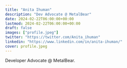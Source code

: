 ```yaml
---
title: "Anita Ihuman"
description: "Dev Advocate @ MetalBear"
date: 2024-02-22T06:00:00+00:00
lastmod: 2024-02-22T06:00:00+00:00
draft: false
images: ["profile.jpeg"]
twitter: "https://twitter.com/Anita_ihuman"
linkedin: "https://www.linkedin.com/in/anita-ihuman/"
cover: profile.jpeg
---
```


Developer Advocate @ MetalBear.